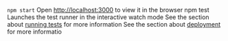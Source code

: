 `npm start`
Open [http://localhost:3000](http://localhost:3000) to view it in the browser
 npm test
Launches the test runner in the interactive watch mode
See the section about [running tests](https://facebook.github.io/create-react-app/docs/running-tests) for more information
See the section about [deployment](https://facebook.github.io/create-react-app/docs/deployment) for more informatio

